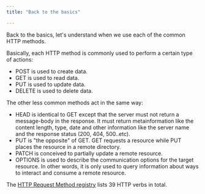 ```yaml
---
title: "Back to the basics"

---
```

<!-- Back to the basics -->

Back to the basics, let's understand when we use each of the common HTTP methods.

Basically, each HTTP method is commonly used to perform a certain type of actions:

- POST is used to create data.
- GET is used to read data.
- PUT is used to update data.
- DELETE is used to delete data.

The other less common methods act in the same way:

- HEAD is identical to GET except that the server must not return a message-body in the response. It must return metainformation like the content length, type, date and other information like the server name and the response status (200, 404, 500..etc).
- PUT is "the opposite" of GET. GET requests a resource while PUT places the resource in a remote directory.
- PATCH is conceived to partially update a remote resource.
- OPTIONS is used to describe the communication options for the target resource. In other words, it is only used to query information about ways to interact and consume a remote resource.

The [HTTP Request Method registry](https://www.iana.org/assignments/http-methods/http-methods.xhtml) lists 39 HTTP verbs in total.
